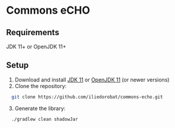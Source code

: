 # Commons eCHO

## Requirements
JDK 11+ or OpenJDK 11+

## Setup
1. Download and install [JDK 11](https://www.oracle.com/nl/java/technologies/javase/jdk11-archive-downloads.html) or [OpenJDK 11](https://openjdk.org/install/) (or newer versions)
2. Clone the repository:
```bash
  git clone https://github.com/iliedorobat/commons-echo.git
```
3. Generate the library:
```bash
  ./gradlew clean shadowJar
```

